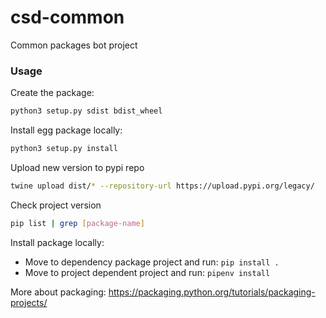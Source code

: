 # csd-common
Common packages bot project

### Usage

Create the package:
```sh
python3 setup.py sdist bdist_wheel
```
Install egg package locally:
```sh
python3 setup.py install
```
Upload new version to pypi repo
```sh
twine upload dist/* --repository-url https://upload.pypi.org/legacy/ 
```
Check project version
```sh
pip list | grep [package-name]
```

Install package locally:
- Move to dependency package project and run: `pip install .`
- Move to project dependent project and run: `pipenv install`

More about packaging:
https://packaging.python.org/tutorials/packaging-projects/